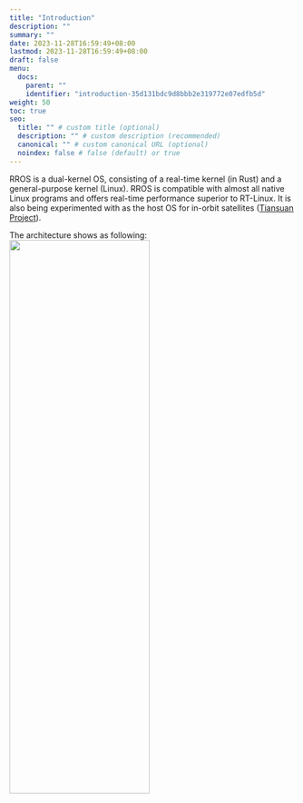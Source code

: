 ```yaml
---
title: "Introduction"
description: ""
summary: ""
date: 2023-11-28T16:59:49+08:00
lastmod: 2023-11-28T16:59:49+08:00
draft: false
menu:
  docs:
    parent: ""
    identifier: "introduction-35d131bdc9d8bbb2e319772e07edfb5d"
weight: 50
toc: true
seo:
  title: "" # custom title (optional)
  description: "" # custom description (recommended)
  canonical: "" # custom canonical URL (optional)
  noindex: false # false (default) or true
---
```

RROS is a dual-kernel OS, consisting of a real-time kernel (in Rust) and a general-purpose kernel (Linux). RROS is compatible with almost all native Linux programs and offers real-time performance superior to RT-Linux. It is also being experimented with as the host OS for in-orbit satellites ([Tiansuan Project](http://www.tiansuan.org.cn/)).

The architecture shows as following:
<img src="../architecture.png" width="70%" height="50%">
